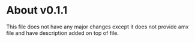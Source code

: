 # About v0.1.1
This file does not have any major changes except it does not provide amx file and have description added on top of file.
